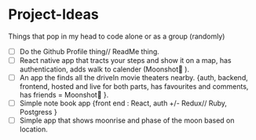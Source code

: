 # Project-Ideas
Things that pop in my head to code alone or as a group (randomly)

- [ ] Do the Github Profile thing// ReadMe thing.
- [ ] React native app that tracts your steps and show it on a map, has authentication, adds walk to calender (Moonshot👀 ).
- [ ] An app the finds all the driveIn movie theaters nearby. {auth, backend, frontend, hosted and live for both parts, has favourites and comments, has friends = Moonshot👀 }. 
- [ ] Simple note book app {front end : React, auth +/- Redux// Ruby, Postgress }
- [ ] Simple app that shows moonrise and phase of the moon based on location.
